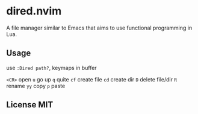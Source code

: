 # dired.nvim

A file manager similar to Emacs that aims to use functional programming in Lua.


## Usage

use `:Dired path?`, keymaps in buffer

`<CR>` open `u` go up `q` quite `cf` create file
`cd` create dir `D` delete file/dir `R` rename
`yy` copy `p` paste


## License MIT
